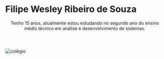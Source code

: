 <!DOCTYPE html>
<html>
<h1>Filipe Wesley Ribeiro de Souza</h1>
<header>Tenho 15 anos, atualmente estou estudando no segundo ano do ensino médio técnico em análise e desenvolvimento de sistemas.</header>
<body>

<img src="https://1.bp.blogspot.com/-pVjshuRO81Y/WbHe4NQOqBI/AAAAAAAAAFo/dZUPJ9DG4NAYcvE12pKPV9r-LMA9nri7wCLcBGAs/w1200-h630-p-k-no-nu/WhatsApp%2BImage%2B2017-09-05%2Bat%2B16.45.08%25281%2529.jpeg" alt="colégio">

</body>
</html>
